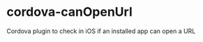 cordova-canOpenUrl
==================

Cordova plugin to check in iOS if an installed app can open a URL
